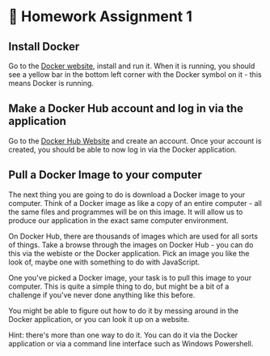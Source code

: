 
# 🚀 Homework Assignment 1

## Install Docker

Go to the [Docker website](https://www.docker.com/), install and run it. When it is running, you should  see a yellow bar in the bottom left corner with the Docker symbol on it - this means Docker is running.

## Make a Docker Hub account and log in via the application

Go to the [Docker Hub Website](https://hub.docker.com/) and create an account. Once your account is created, you should be able to now log in via the Docker application.

## Pull a Docker Image to your computer

The next thing you are going to do is download a Docker image to your computer. Think of a Docker image as like a copy of an entire computer - all the same files and programmes will be on this image. It will allow us to produce our application in the exact same computer environment. 

On Docker Hub, there are thousands of images which are used for all sorts of things. Take a browse through the images on Docker Hub - you can do this via the webiste or the Docker application. Pick an image you like the look of, maybe one with something to do with JavaScript. 

One you've picked a Docker image, your task is to pull this image to your computer. This is quite a simple thing to do, but might be a bit of a challenge if you've never done anything like this before. 

You might be able to figure out how to do it by messing around in the Docker application, or you can look it up on a website.

Hint: there's more than one way to do it. You can do it via the Docker application or via a command line interface such as Windows Powershell. 

